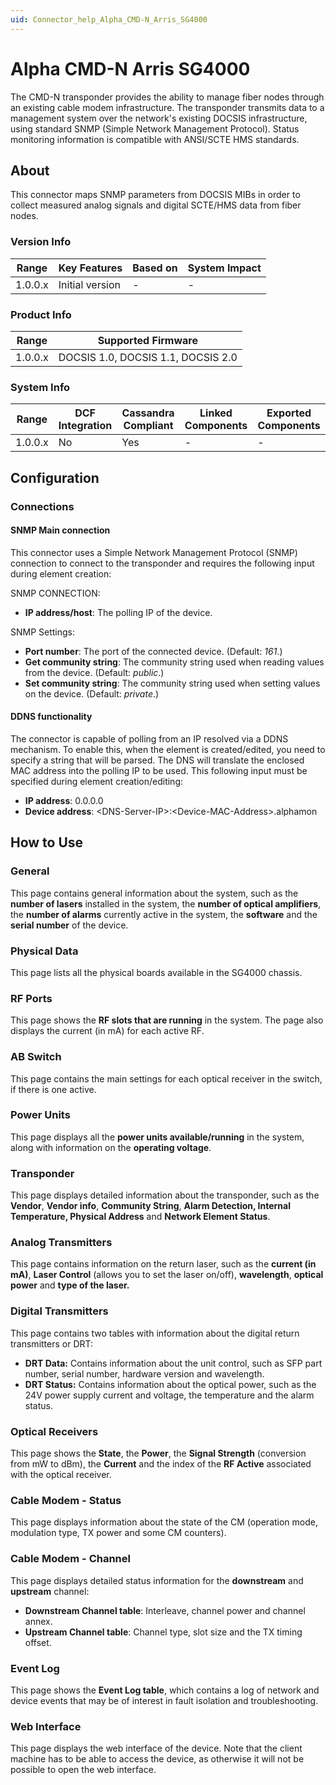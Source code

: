 ```yaml
---
uid: Connector_help_Alpha_CMD-N_Arris_SG4000
---
```


# Alpha CMD-N Arris SG4000

The CMD-N transponder provides the ability to manage fiber nodes through an existing cable modem infrastructure. The transponder transmits data to a management system over the network's existing DOCSIS infrastructure, using standard SNMP (Simple Network Management Protocol). Status monitoring information is compatible with ANSI/SCTE HMS standards.

## About

This connector maps SNMP parameters from DOCSIS MIBs in order to collect measured analog signals and digital SCTE/HMS data from fiber nodes.

### Version Info

| **Range** | **Key Features** | **Based on** | **System Impact** |
|-----------|------------------|--------------|-------------------|
| 1.0.0.x   | Initial version  | \-           | \-                |

### Product Info

| **Range** | **Supported Firmware**             |
|-----------|------------------------------------|
| 1.0.0.x   | DOCSIS 1.0, DOCSIS 1.1, DOCSIS 2.0 |

### System Info

| **Range** | **DCF Integration** | **Cassandra Compliant** | **Linked Components** | **Exported Components** |
|-----------|---------------------|-------------------------|-----------------------|-------------------------|
| 1.0.0.x   | No                  | Yes                     | \-                    | \-                      |

## Configuration

### Connections

#### SNMP Main connection

This connector uses a Simple Network Management Protocol (SNMP) connection to connect to the transponder and requires the following input during element creation:

SNMP CONNECTION:

- **IP address/host**: The polling IP of the device.

SNMP Settings:

- **Port number**: The port of the connected device. (Default: *161*.)
- **Get community string**: The community string used when reading values from the device. (Default: *public*.)
- **Set community string**: The community string used when setting values on the device. (Default: *private*.)

#### DDNS functionality

The connector is capable of polling from an IP resolved via a DDNS mechanism. To enable this, when the element is created/edited, you need to specify a string that will be parsed. The DNS will translate the enclosed MAC address into the polling IP to be used.
This following input must be specified during element creation/editing:

- **IP address**: 0.0.0.0
- **Device address**: \<DNS-Server-IP\>:\<Device-MAC-Address\>.alphamon

## How to Use

### General

This page contains general information about the system, such as the **number of lasers** installed in the system, the **number of optical amplifiers**, the **number of alarms** currently active in the system, the **software** and the **serial number** of the device.

### Physical Data

This page lists all the physical boards available in the SG4000 chassis.

### RF Ports

This page shows the **RF slots that are running** in the system. The page also displays the current (in mA) for each active RF.

### AB Switch

This page contains the main settings for each optical receiver in the switch, if there is one active.

### Power Units

This page displays all the **power units available/running** in the system, along with information on the **operating voltage**.

### Transponder

This page displays detailed information about the transponder, such as the **Vendor**, **Vendor info**, **Community String**, **Alarm Detection, Internal Temperature, Physical Address** and **Network Element Status**.

### Analog Transmitters

This page contains information on the return laser, such as the **current (in mA)**, **Laser Control** (allows you to set the laser on/off), **wavelength**, **optical power** and **type of the laser.**

### Digital Transmitters

This page contains two tables with information about the digital return transmitters or DRT:

- **DRT Data:** Contains information about the unit control, such as SFP part number, serial number, hardware version and wavelength.
- **DRT Status:** Contains information about the optical power, such as the 24V power supply current and voltage, the temperature and the alarm status.

### Optical Receivers

This page shows the **State**, the **Power**, the **Signal Strength** (conversion from mW to dBm), the **Current** and the index of the **RF Active** associated with the optical receiver.

### Cable Modem - Status

This page displays information about the state of the CM (operation mode, modulation type, TX power and some CM counters).

### Cable Modem - Channel

This page displays detailed status information for the **downstream** and **upstream** channel:

- **Downstream Channel table**: Interleave, channel power and channel annex.
- **Upstream Channel table**: Channel type, slot size and the TX timing offset.

### Event Log

This page shows the **Event Log table**, which contains a log of network and device events that may be of interest in fault isolation and troubleshooting.

### Web Interface

This page displays the web interface of the device. Note that the client machine has to be able to access the device, as otherwise it will not be possible to open the web interface.
